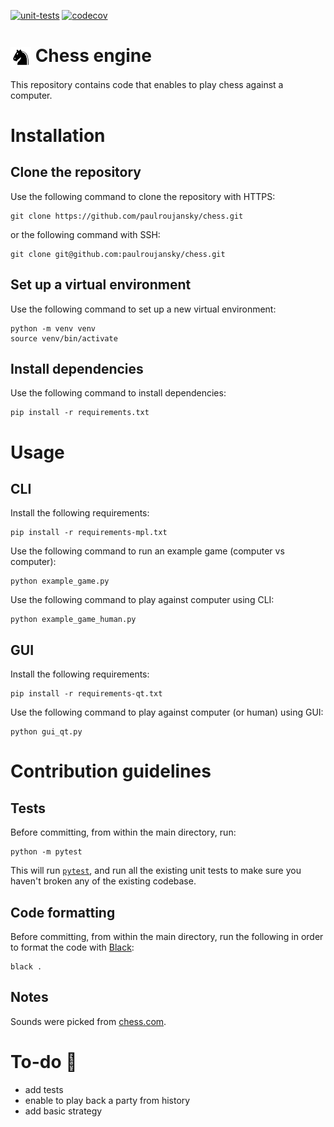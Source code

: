 [![unit-tests](https://github.com/paulroujansky/chess/actions/workflows/main.yml/badge.svg)](https://github.com/paulroujansky/chess/actions/workflows/main.yml)
[![codecov](https://codecov.io/gh/paulroujansky/chess/branch/master/graph/badge.svg)](https://codecov.io/gh/paulroujansky/chess)

# <img src="static/img/chess_pieces/black_knight.png" style="vertical-align:middle" height=33 /> <span style="">Chess engine</span>

This repository contains code that enables to play chess against a computer.

# Installation

## Clone the repository

Use the following command to clone the repository with HTTPS:

    git clone https://github.com/paulroujansky/chess.git

or the following command with SSH:

    git clone git@github.com:paulroujansky/chess.git


## Set up a virtual environment

Use the following command to set up a new virtual environment:

    python -m venv venv
    source venv/bin/activate


## Install dependencies

Use the following command to install dependencies:

    pip install -r requirements.txt


# Usage

## CLI

Install the following requirements:

    pip install -r requirements-mpl.txt

Use the following command to run an example game (computer vs computer):

    python example_game.py

Use the following command to play against computer using CLI:

    python example_game_human.py

## GUI

Install the following requirements:

    pip install -r requirements-qt.txt

Use the following command to play against computer (or human) using GUI:

    python gui_qt.py

# Contribution guidelines

## Tests

Before committing, from within the main directory, run:

    python -m pytest

This will run [`pytest`](https://docs.pytest.org/en/latest/), and run all the existing unit tests to make sure you haven't broken any of the existing codebase.

## Code formatting

Before committing, from within the main directory, run the following in order to format the code with [Black](https://github.com/psf/black):

    black .

## Notes

Sounds were picked from [chess.com](https://www.chess.com/).


# To-do :memo:
- add tests
- enable to play back a party from history
- add basic strategy
